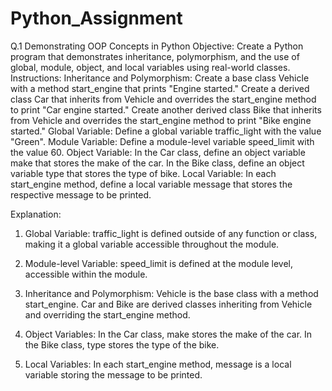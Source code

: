 # Python_Assignment

Q.1 Demonstrating OOP Concepts in Python
Objective:
Create a Python program that demonstrates inheritance, polymorphism, and the use of global, module, object, and local variables using real-world classes.
Instructions:
Inheritance and Polymorphism:
Create a base class Vehicle with a method start_engine that prints "Engine started."
Create a derived class Car that inherits from Vehicle and overrides the start_engine method to print "Car engine started."
Create another derived class Bike that inherits from Vehicle and overrides the start_engine method to print "Bike engine started."
Global Variable:
Define a global variable traffic_light with the value "Green".
Module Variable:
Define a module-level variable speed_limit with the value 60.
Object Variable:
In the Car class, define an object variable make that stores the make of the car.
In the Bike class, define an object variable type that stores the type of bike.
Local Variable:
In each start_engine method, define a local variable message that stores the respective message to be printed.








Explanation:

1) Global Variable:
traffic_light is defined outside of any function or class, making it a global variable accessible throughout the module.

2) Module-level Variable:
speed_limit is defined at the module level, accessible within the module.

3) Inheritance and Polymorphism:
Vehicle is the base class with a method start_engine.
Car and Bike are derived classes inheriting from Vehicle and overriding the start_engine method.

4) Object Variables:
In the Car class, make stores the make of the car.
In the Bike class, type stores the type of the bike.

5) Local Variables:
In each start_engine method, message is a local variable storing the message to be printed.




